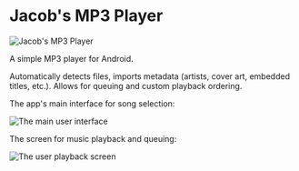 
# Jacob's MP3 Player

![Jacob's MP3 Player](https://i.imgur.com/wFHpVUS.png)

A simple MP3 player for Android.

Automatically detects files, imports metadata (artists, cover art, embedded titles, etc.). Allows for queuing and custom playback ordering.

The app's main interface for song selection: 

![The main user interface](https://i.imgur.com/KBSDzTa.png)

The screen for music playback and queuing: 

![The user playback screen](https://i.imgur.com/OXrWJfD.png)
